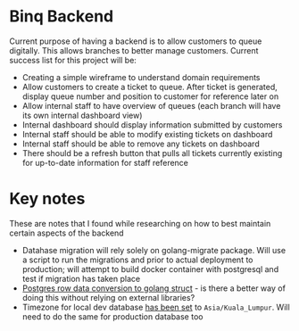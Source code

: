 # Binq Backend
Current purpose of having a backend is to allow customers to queue digitally. This allows branches to better manage customers. Current success list for this project will be:

- Creating a simple wireframe to understand domain requirements
- Allow customers to create a ticket to queue. After ticket is generated, display queue number and position to customer for reference later on
- Allow internal staff to have overview of queues (each branch will have its own internal dashboard view)
- Internal dashboard should display information submitted by customers
- Internal staff should be able to modify existing tickets on dashboard
- Internal staff should be able to remove any tickets on dashboard
- There should be a refresh button that pulls all tickets currently existing for up-to-date information for staff reference

# Key notes
These are notes that I found while researching on how to best maintain certain aspects of the backend
- Datahase migration will rely solely on golang-migrate package. Will use a script to run the migrations and prior to actual deployment to production; will attempt to build docker container with postgresql and test if migration has taken place
- [Postgres row data conversion to golang struct](https://stackoverflow.com/questions/17265463/how-do-i-convert-a-database-row-into-a-struct) - is there a better way of doing this without relying on external libraries?
- Timezone for local dev database [has been set](https://stackoverflow.com/questions/6663765/postgres-default-timezone) to `Asia/Kuala_Lumpur`. Will need to do the same for production database too
